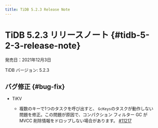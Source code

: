 ```yaml
---
title: TiDB 5.2.3 Release Note
---
```


# TiDB 5.2.3 リリースノート {#tidb-5-2-3-release-note}

発売日：2021年12月3日

TiDB バージョン: 5.2.3

## バグ修正 {#bug-fix}

-   TiKV

    -   複数のキーで1つのタスクを呼び出すと、 `GcKeys`のタスクが動作しない問題を修正。この問題が原因で、コンパクション フィルター GC が MVCC 削除情報をドロップしない場合があります。 [#11217](https://github.com/tikv/tikv/issues/11217)
